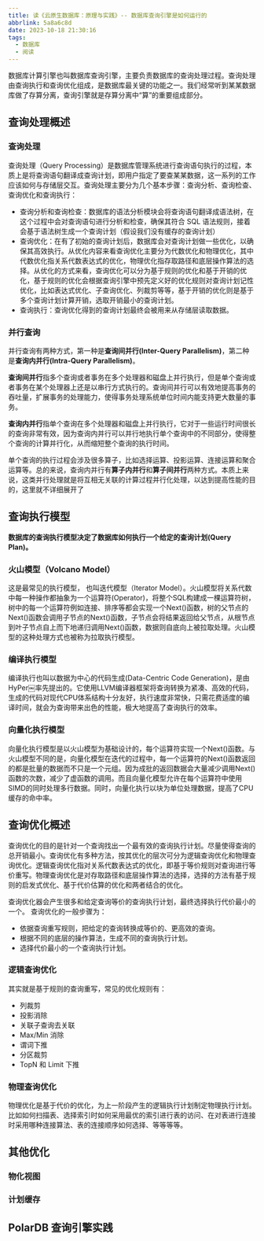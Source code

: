 ```yaml
---
title: 读《云原生数据库：原理与实践》-- 数据库查询引擎是如何运行的
abbrlink: 5a8a6c8d
date: 2023-10-18 21:30:16
tags:
  - 数据库
  - 阅读
---
```


数据库计算引擎也叫数据库查询引擎，主要负责数据库的查询处理过程。查询处理由查询执行和查询优化组成，是数据库最关键的功能之一。我们经常听到某某数据库做了存算分离，查询引擎就是存算分离中“算”的重要组成部分。

## 查询处理概述

### 查询处理

查询处理（Query Processing）是数据库管理系统进行查询语句执行的过程，本质上是将查询语句翻译成查询计划，即用户指定了要查某某数据，这一系列的工作应该如何与存储层交互。查询处理主要分为几个基本步骤：查询分析、查询检查、查询优化和查询执行：

- 查询分析和查询检查：数据库的语法分析模块会将查询语句翻译成语法树，在这个过程中会对查询语句进行分析和检查，确保其符合 SQL 语法规则，接着会基于语法树生成一个查询计划（假设我们没有缓存的查询计划）
- 查询优化：在有了初始的查询计划后，数据库会对查询计划做一些优化，以确保其高效执行。从优化内容来看查询优化主要分为代数优化和物理优化，其中代数优化指关系代数表达式的优化，物理优化指存取路径和底层操作算法的选择。从优化的方式来看，查询优化可以分为基于规则的优化和基于开销的优化，基于规则的优化会根据查询引擎中预先定义好的优化规则对查询计划记性优化，比如表达式优化、子查询优化、列裁剪等等，基于开销的优化则是基于多个查询计划计算开销，选取开销最小的查询计划。
- 查询执行：查询优化得到的查询计划最终会被用来从存储层读取数据。

### 并行查询

并行查询有两种方式，第一种是**查询间并行(Inter-Query Parallelism)**，第二种是**查询内并行(Intra-Query Parallelism)**。

**查询间并行**指多个查询或者事务在多个处理器和磁盘上并行执行，但是单个查询或者事务在某个处理器上还是以串行方式执行的。查询间并行可以有效地提高事务的吞吐量，扩展事务的处理能力，使得事务处理系统单位时间内能支持更大数量的事务。

**查询内并行**指单个查询在多个处理器和磁盘上并行执行，它对于一些运行时间很长的查询非常有效，因为查询内并行可以并行地执行单个查询中的不同部分，使得整个查询的计算并行化，从而缩短整个查询的执行时间。

单个查询的执行过程会涉及很多算子，比如选择运算、投影运算、连接运算和聚合运算等。总的来说，查询内并行有**算子内并行**和**算子间并行**两种方式。本质上来说，这类并行处理就是将互相无关联的计算过程并行化处理，以达到提高性能的目的，这里就不详细展开了


## 查询执行模型

**数据库的查询执行模型决定了数据库如何执行一个给定的查询计划(Query Plan)。** 

### 火山模型（Volcano Model）

这是最常见的执行模型， 也叫迭代模型（Iterator Model）。火山模型将关系代数中每一种操作都抽象为一个运算符(Operator)，将整个SQL构建成一棵运算符树，树中的每一个运算符例如连接、排序等都会实现一个Next()函数，树的父节点的Next()函数会调用子节点的Next()函数，子节点会将结果返回给父节点，从根节点到叶子节点自上而下地递归调用Next()函数，数据则自底向上被拉取处理。火山模型的这种处理方式也被称为拉取执行模型。

### 编译执行模型

编译执行也叫以数据为中心的代码生成(Data-Centric Code Generation)，是由HyPer￼率先提出的。它使用LLVM编译器框架将查询转换为紧凑、高效的代码，生成的代码对现代CPU体系结构十分友好，执行速度非常快，只需花费适度的编译时间，就会为查询带来出色的性能，极大地提高了查询执行的效率。

### 向量化执行模型

向量化执行模型是以火山模型为基础设计的，每个运算符实现一个Next()函数。与火山模型不同的是，向量化模型在迭代的过程中，每一个运算符的Next()函数返回的都是批量的数据而不只是一个元组。因为成批的返回数据会大量减少调用Next()函数的次数，减少了虚函数的调用。而且向量化模型允许在每个运算符中使用SIMD的同时处理多行数据。同时，向量化执行以块为单位处理数据，提高了CPU缓存的命中率。

## 查询优化概述

查询优化的目的是针对一个查询找出一个最有效的查询执行计划。尽量使得查询的总开销最小。查询优化有多种方法，按其优化的层次可分为逻辑查询优化和物理查询优化。逻辑查询优化指对关系代数表达式的优化，即基于等价规则对查询进行等价重写。物理查询优化是对存取路径和底层操作算法的选择，选择的方法有基于规则的启发式优化、基于代价估算的优化和两者结合的优化。

查询优化器会产生很多和给定查询等价的查询执行计划，最终选择执行代价最小的一个。
查询优化的一般步骤为：

- 依据查询重写规则，把给定的查询转换成等价的、更高效的查询。
- 根据不同的底层的操作算法，生成不同的查询执行计划。
- 选择代价最小的一个查询执行计划。

### 逻辑查询优化

其实就是基于规则的查询重写，常见的优化规则有：

- 列裁剪
- 投影消除
- 关联子查询去关联
- Max/Min 消除
- 谓词下推
- 分区裁剪
- TopN 和 Limit 下推

### 物理查询优化

物理优化是基于代价的优化，为上一阶段产生的逻辑执行计划制定物理执行计划。比如如何扫描表、选择索引时如何采用最优的索引进行表的访问、在对表进行连接时采用哪种连接算法、表的连接顺序如何选择、等等等等。

## 其他优化

### 物化视图

### 计划缓存

## PolarDB 查询引擎实践

